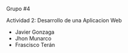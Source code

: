 Grupo #4

Actividad 2: Desarrollo de una Aplicacion Web
- Javier Gonzaga
- Jhon Munarco
- Frascisco Terán